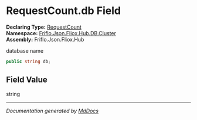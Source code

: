 ﻿<!--  
  <auto-generated>   
    The contents of this file were generated by a tool.  
    Changes to this file may be list if the file is regenerated  
  </auto-generated>   
-->

# RequestCount.db Field

**Declaring Type:** [RequestCount](../index.md)  
**Namespace:** [Friflo.Json.Fliox.Hub.DB.Cluster](../../index.md)  
**Assembly:** Friflo.Json.Fliox.Hub

database name

```csharp
public string db;
```

## Field Value

string

___

*Documentation generated by [MdDocs](https://github.com/ap0llo/mddocs)*
